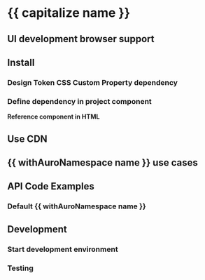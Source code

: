 <!--
The README.md file is a compiled document. No edits should be made directly to this file.

README.md is created by running `npm run build:docs`.

This file is generated based on a template fetched from
`https://raw.githubusercontent.com/AlaskaAirlines/auro-templates/refs/heads/rmenner/feat/readme-templates/templates/default/README.md`
and copied to `./componentDocs/README.md` each time the the docs are compiled.

The following sections are editable by making changes to the following files:

| SECTION                | DESCRIPTION                                       | FILE LOCATION                       |
|------------------------|---------------------------------------------------|-------------------------------------|
| Description            | Description of the component                      | `./docs/partials/description.md`    |
| Use Cases              | Examples for when to use this component           | `./docs/partials/useCases.md`       |
| Additional Information | For use to add any component specific information | `./docs/partials/readmeAddlInfo.md` |
| Component Example Code | HTML sample code of the components use            | `./apiExamples/basic.html`          |
-->

# {{ capitalize name }}

<!-- AURO-GENERATED-CONTENT:START (FILE:src=./docs/partials/description.md) -->
<!-- AURO-GENERATED-CONTENT:END -->

<!-- AURO-GENERATED-CONTENT:START (FILE:src=./docs/partials/readmeAddlInfo.md) -->
<!-- AURO-GENERATED-CONTENT:END -->

## UI development browser support

<!-- AURO-GENERATED-CONTENT:START (REMOTE:url=https://raw.githubusercontent.com/AlaskaAirlines/auro-templates/refs/heads/rmenner/feat/readme-templates/templates/default/partials/browserSupport.md) -->
<!-- AURO-GENERATED-CONTENT:END -->

## Install

<!-- AURO-GENERATED-CONTENT:START (REMOTE:url=https://raw.githubusercontent.com/AlaskaAirlines/auro-templates/refs/heads/rmenner/feat/readme-templates/templates/default/partials/usage/componentInstall.md) -->
<!-- AURO-GENERATED-CONTENT:END -->

### Design Token CSS Custom Property dependency

<!-- AURO-GENERATED-CONTENT:START (REMOTE:url=https://raw.githubusercontent.com/AlaskaAirlines/auro-templates/refs/heads/rmenner/feat/readme-templates/templates/default/partials/development/designTokens.md) -->
<!-- AURO-GENERATED-CONTENT:END -->

### Define dependency in project component

<!-- AURO-GENERATED-CONTENT:START (REMOTE:url=https://raw.githubusercontent.com/AlaskaAirlines/auro-templates/refs/heads/rmenner/feat/readme-templates/templates/default/partials/usage/componentImportDescription.md) -->
<!-- AURO-GENERATED-CONTENT:END -->

<!-- AURO-GENERATED-CONTENT:START (REMOTE:url=https://raw.githubusercontent.com/AlaskaAirlines/auro-templates/refs/heads/rmenner/feat/readme-templates/templates/default/partials/usage/componentImport.md) -->
<!-- AURO-GENERATED-CONTENT:END -->

**Reference component in HTML**
<!-- AURO-GENERATED-CONTENT:START (CODE:src=./apiExamples/basic.html) -->
<!-- AURO-GENERATED-CONTENT:END -->

## Use CDN

<!-- AURO-GENERATED-CONTENT:START (REMOTE:url=https://raw.githubusercontent.com/AlaskaAirlines/auro-templates/refs/heads/rmenner/feat/readme-templates/templates/default/partials/usage/bundleInstallDescription.md) -->
<!-- AURO-GENERATED-CONTENT:END -->

## {{ withAuroNamespace name }} use cases

<!-- AURO-GENERATED-CONTENT:START (FILE:src=./docs/partials/useCases.md) -->
<!-- AURO-GENERATED-CONTENT:END -->

## API Code Examples

### Default {{ withAuroNamespace name }}

<!-- AURO-GENERATED-CONTENT:START (CODE:src=./apiExamples/basic.html) -->
<!-- AURO-GENERATED-CONTENT:END -->

## Development

<!-- AURO-GENERATED-CONTENT:START (REMOTE:url=https://raw.githubusercontent.com/AlaskaAirlines/auro-templates/refs/heads/rmenner/feat/readme-templates/templates/default/partials/development/developmentDescription.md) -->
<!-- AURO-GENERATED-CONTENT:END -->

### Start development environment

<!-- AURO-GENERATED-CONTENT:START (REMOTE:url=https://raw.githubusercontent.com/AlaskaAirlines/auro-templates/refs/heads/rmenner/feat/readme-templates/templates/default/partials/development/localhost.md) -->
<!-- AURO-GENERATED-CONTENT:END -->

### Testing

<!-- AURO-GENERATED-CONTENT:START (REMOTE:url=https://raw.githubusercontent.com/AlaskaAirlines/auro-templates/refs/heads/rmenner/feat/readme-templates/templates/default/partials/development/testing.md) -->
<!-- AURO-GENERATED-CONTENT:END -->
